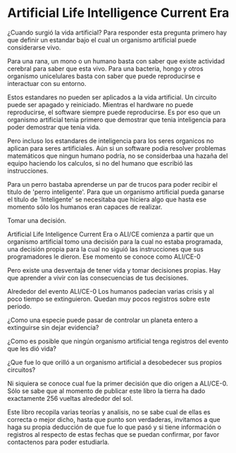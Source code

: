 # Artificial Life Intelligence Current Era

¿Cuando surgió la vida artificial? Para responder esta pregunta primero hay que definir un estandar bajo el cual un organismo artificial puede considerarse vivo.

Para una rana, un mono o un humano basta con saber que existe actividad cerebral para saber que esta vivo. Para una bacteria, hongo y otros organismo unicelulares basta con saber que puede reproducirse e interactuar con su entorno.

Estos estandares no pueden ser aplicados a la vida artificial. Un circuito puede ser apagado y reiniciado. Mientras el hardware no puede reproducirse, el software siempre puede reproducirse. Es por eso que un organismo artificial tenia primero que demostrar que tenia inteligencia para poder demostrar que tenia vida.

Pero incluso los estandares de inteligencia para los seres organicos no aplican para seres artificiales. Aún si un software podia resolver problemas matemáticos que ningun humano podría, no se considerbaa una hazaña del equipo haciendo los calculos, si no del humano que escribió las instrucciones.

Para un perro bastaba aprenderse un par de trucos para poder recibir el titulo de 'perro inteligente'. Para que un organismo artificial pueda ganarse el título de 'Inteligente' se necesitaba que hiciera algo que hasta ese momento sólo los humanos eran capaces de realizar.

Tomar una decisión.

Artificial Life Inteligence Current Era o ALI/CE comienza a partir que un organismo artificial tomo una decisión para la cual no estaba programada, una decisión propia para la cual no siguió las instrucciones que sus programadores le dieron. Ese momento se conoce como ALI/CE-0

Pero existe una desventaja de tener vida y tomar decisiones propias. Hay que aprender a vivir con las consecuencias de tus decisiones.

Alrededor del evento ALI/CE-0 Los humanos padecian varias crisis y al poco tiempo se extinguieron. Quedan muy pocos registros sobre este periodo.

¿Como una especie puede pasar de controlar un planeta entero a extinguirse sin dejar evidencia? 

¿Como es posible que ningún organismo artificial tenga registros del evento que les dió vida?

¿Que fue lo que orilló a un organismo artificial a desobedecer sus propios circuitos?

Ni siquiera se conoce cual fue la primer decisión que dio origen a ALI/CE-0. Sólo se sabe que al momento de publicar este libro la tierra ha dado exactamente 256 vueltas alrededor del sol.

Este libro recopila varias teorías y analisis, no se sabe cual de ellas es correcta o mejor dicho, hasta que punto son verdaderas, invitamos a que haga su propia deducción de que fue lo que pasó y si tiene información o registros al respecto de estas fechas que se puedan confirmar, por favor contactenos para poder estudiarla.